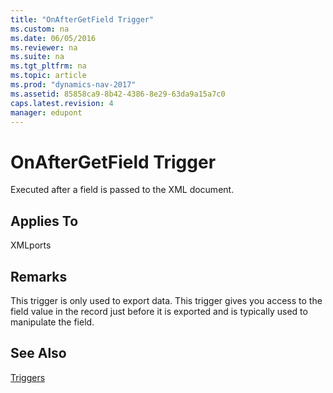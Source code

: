 ```yaml
---
title: "OnAfterGetField Trigger"
ms.custom: na
ms.date: 06/05/2016
ms.reviewer: na
ms.suite: na
ms.tgt_pltfrm: na
ms.topic: article
ms.prod: "dynamics-nav-2017"
ms.assetid: 85858ca9-8b42-4386-8e29-63da9a15a7c0
caps.latest.revision: 4
manager: edupont
---
```

# OnAfterGetField Trigger
Executed after a field is passed to the XML document.  
  
## Applies To  
 XMLports  
  
## Remarks  
 This trigger is only used to export data. This trigger gives you access to the field value in the record just before it is exported and is typically used to manipulate the field.  
  
## See Also  
 [Triggers](Triggers.md)